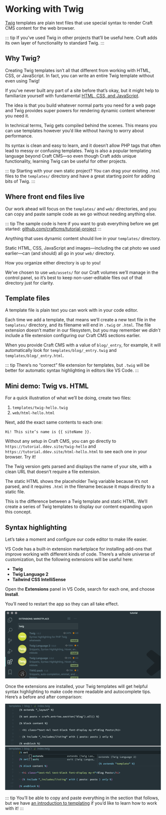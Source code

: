 # Working with Twig

[Twig](https://twig.symfony.com/doc/3.x/templates.html) templates are plain text files that use special syntax to render Craft CMS content for the web browser.

::: tip
If you’ve used Twig in other projects that’ll be useful here. Craft adds its own layer of functionality to standard Twig.
:::

## Why Twig?

Creating Twig templates isn’t all that different from working with HTML, CSS, or JavaScript. In fact, you can write an entire Twig template without even using Twig!

If you’ve never built any part of a site before that’s okay, but it might help to familiarize yourself with fundamental [HTML, CSS, and JavaScript](https://developer.mozilla.org/en-US/docs/Web/Guide/Introduction_to_Web_development).

The idea is that you build whatever normal parts you need for a web page and Twig provides super powers for rendering dynamic content wherever you need it.

In technical terms, Twig gets compiled behind the scenes. This means you can use templates however you’d like without having to worry about performance.

Its syntax is clean and easy to learn, and it doesn’t allow PHP tags that often lead to messy or confusing templates. Twig is also a popular templating language beyond Craft CMS—so even though Craft adds unique functionality, learning Twig can be useful for other projects.

::: tip
Starting with your own static project? You can drag your existing `.html` files to the `templates/` directory and have a great starting point for adding bits of Twig.
:::

## Where front end files live

Our work ahead will focus on the `templates/` and `web/` directories, and you can copy and paste sample code as we go without needing anything else.

::: tip
The sample code is here if you want to grab everything before we get started: [github.com/craftcms/tutorial-project](https://github.com/craftcms/tutorial-project)
:::

Anything that uses dynamic content should live in your `templates/` directory.

Static HTML, CSS, JavaScript and images—including the cat photo we used earlier—can (and should) all go in your `web/` directory.

How you organize either directory is up to you!

We’ve chosen to use `web/assets/` for our Craft volumes we’ll manage in the control panel, so it’s best to keep non-user-editable files out of that directory just for clarity.

## Template files

A template file is plain text you can work with in your code editor.

Each time we add a template, that means we’ll create a new text file in the `templates/` directory, and its filename will end in `.twig` or `.html`. The file extension doesn’t matter in our filesystem, but you may remember we _didn’t_ include a file extension configuring our Craft CMS sections earlier.

When you provide Craft CMS with a value of `blog/_entry`, for example, it will automatically look for `templates/blog/_entry.twig` and `templates/blog/_entry.html`.

::: tip
There’s no “correct” file extension for templates, but `.twig` will be better for automatic syntax highlighting in editors like VS Code.
:::

## Mini demo: Twig vs. HTML

For a quick illustration of what we’ll be doing, create two files: 

1. `templates/twig-hello.twig`
2. `web/html-hello.html`

Next, add the exact same contents to each one:

```twig
Hi! This site’s name is {{ siteName }}.
```

Without any setup in Craft CMS, you can go directly to `https://tutorial.ddev.site/twig-hello` and `https://tutorial.ddev.site/html-hello.html` to see each one in your browser. Try it!

The Twig version gets parsed and displays the name of your site, with a clean URL that doesn’t require a file extension.

The static HTML shows the placeholder Twig variable because it’s not parsed, and it requires `.html` in the filename because it maps directly to a static file.

This is the difference between a Twig template and static HTML. We’ll create a series of Twig templates to display our content expanding upon this concept.

## Syntax highlighting

Let’s take a moment and configure our code editor to make life easier.

VS Code has a built-in extension marketplace for installing add-ons that improve working with different kinds of code. There’s a whole universe of customization, but the following extensions will be useful here:

- **Twig**
- **Twig Language 2**
- **Tailwind CSS IntelliSense**

Open the **Extensions** panel in VS Code, search for each one, and choose **Install**.

You’ll need to restart the app so they can all take effect.

![](../images/vs-code-extension-pane.png)

Once the extensions are installed, your Twig templates will get helpful syntax highlighting to make code more readable and autocomplete tips. Here’s a before and after comparison:

![](../images/vs-code-extensions.png)

::: tip
You’ll be able to copy and paste everything in the section that follows, but we have [an introduction to templating](/3.x/dev/twig-primer.md) if you’d like to learn how to work with it!
:::

